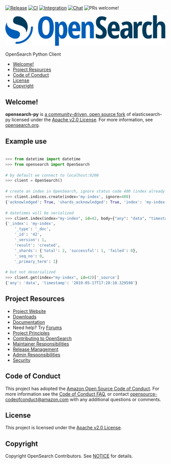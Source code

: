 
[![Release](https://github.com/opensearch-project/opensearch-py/actions/workflows/unified-release.yml/badge.svg)](https://github.com/opensearch-project/opensearch-py/actions/workflows/unified-release.yml)
[![CI](https://github.com/opensearch-project/opensearch-py/actions/workflows/ci.yml/badge.svg)](https://github.com/opensearch-project/opensearch-py/actions/workflows/ci.yml)
[![Integration](https://github.com/opensearch-project/opensearch-py/actions/workflows/integration.yml/badge.svg)](https://github.com/opensearch-project/opensearch-py/actions/workflows/integration.yml)
[![Chat](https://img.shields.io/badge/chat-on%20forums-blue)](https://discuss.opendistrocommunity.dev/c/clients/)
![PRs welcome!](https://img.shields.io/badge/PRs-welcome!-success)

![OpenSearch logo](OpenSearch.svg)

OpenSearch Python Client

- [Welcome!](#welcome)
- [Project Resources](#project-resources)
- [Code of Conduct](#code-of-conduct)
- [License](#license)
- [Copyright](#copyright)

## Welcome!

**opensearch-py** is [a community-driven, open source fork](https://aws.amazon.com/blogs/opensource/introducing-opensearch/) of elasticsearch-py licensed under the [Apache v2.0 License](LICENSE.txt). For more information, see [opensearch.org](https://opensearch.org/).

## Example use

```python

>>> from datetime import datetime
>>> from opensearch import OpenSearch

# by default we connect to localhost:9200
>>> client = OpenSearch()

# create an index in OpenSearch, ignore status code 400 (index already exists)
>>> client.indices.create(index='my-index', ignore=400)
{'acknowledged': True, 'shards_acknowledged': True, 'index': 'my-index'}

# datetimes will be serialized
>>> client.index(index="my-index", id=42, body={"any": "data", "timestamp": datetime.now()})
{'_index': 'my-index',
    '_type': '_doc',
    '_id': '42',
    '_version': 1,
    'result': 'created',
    '_shards': {'total': 2, 'successful': 1, 'failed': 0},
    '_seq_no': 0,
    '_primary_term': 1}

# but not deserialized
>>> client.get(index="my-index", id=42)['_source']
{'any': 'data', 'timestamp': '2019-05-17T17:28:10.329598'}

```


## Project Resources

* [Project Website](https://opensearch.org/)
* [Downloads](https://opensearch.org/downloads.html)
* [Documentation](https://opensearch.org/docs/)
* Need help? Try [Forums](https://discuss.opendistrocommunity.dev/)
* [Project Principles](https://opensearch.org/#principles)
* [Contributing to OpenSearch](CONTRIBUTING.md)
* [Maintainer Responsibilities](MAINTAINERS.md)
* [Release Management](RELEASING.md)
* [Admin Responsibilities](ADMINS.md)
* [Security](SECURITY.md)

## Code of Conduct

This project has adopted the [Amazon Open Source Code of Conduct](CODE_OF_CONDUCT.md). For more information see the [Code of Conduct FAQ](https://aws.github.io/code-of-conduct-faq), or contact [opensource-codeofconduct@amazon.com](mailto:opensource-codeofconduct@amazon.com) with any additional questions or comments.

## License

This project is licensed under the [Apache v2.0 License](LICENSE.txt).

## Copyright

Copyright OpenSearch Contributors. See [NOTICE](NOTICE.txt) for details.
